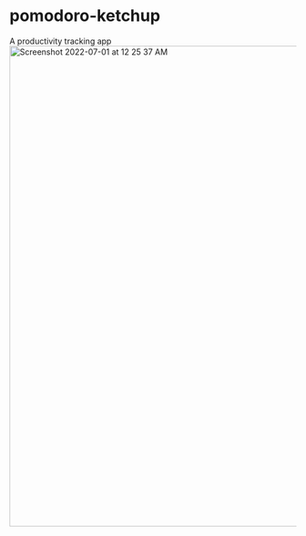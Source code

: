 # pomodoro-ketchup

A productivity tracking app
<img width="845" alt="Screenshot 2022-07-01 at 12 25 37 AM" src="https://user-images.githubusercontent.com/91720274/178116757-bfd3c3c2-f271-474d-93f1-e3b579f06318.png">
